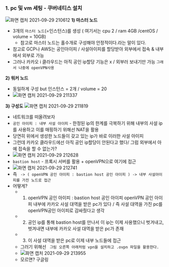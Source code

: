 ### 1. pc 및 vm 세팅 - 쿠버네티스 설치
![화면 캡처 2021-09-29 210612](https://user-images.githubusercontent.com/62214428/135265092-b195ed36-7222-4a10-980d-c6bda4e4507e.png)
**1) 마스터 노드**
  - 3개의 `마스터 노드`(=인스턴스)를 생성 ( 여기서는 cpu 2 / ram 4GB /centOS / volume = 10GB)
     - 참고로 마스터 노드는 홀수개로 구성해야 안정적이다.라는 말이 있다. 
  - 참고로 GCP나 AWS는 공인아이피 / 사설아이피를 할당받아 외부에서 접속 & 내부에서 외부로 가능
  - 그러나 카카오 i 클라우드는 아직 공인 ip할당 기능은 x / 외부러 보내기만 가능 `그래서 나중에 openVPN사용`

**2) 워커 노드**
- 동일하게 구성 but 인스턴스 = 2개 / volume = 20
- ![화면 캡처 2021-09-29 211337](https://user-images.githubusercontent.com/62214428/135266298-ac0f8fce-2694-4fb4-9915-cc1607c9b5e6.png)


**3) 구성도**
![화면 캡처 2021-09-29 211819](https://user-images.githubusercontent.com/62214428/135266928-586bb8ce-c969-4fd9-a278-8c63aa058247.png)
- 네트워크를 떠올려보자
- `공인 아이피 : 내부 사설 아이피` - 한정된 ip의 한계를 극복하기 위해 내부의 사설 ip를 사용하고 이를 매핑하기 위해선 NAT을 활용
- 당연히 위에서 생성한 노드들이 갖고 있는 ip가 바로 이러한 사설 아이피
- 그런데 카카오 클라우드에선 아직 공인 ip할당이 안된다고 했다/ 그럼 외부에서 아예 접속을 할 수 없는가?
- ![화면 캡처 2021-09-29 212628](https://user-images.githubusercontent.com/62214428/135268077-dd138dbc-6c82-43dc-b239-5001636ab54e.png)
- `bastion host` - 프록시 서버를 활용 + openVPN으로 여기에 접근
- ![화면 캡처 2021-09-29 212741](https://user-images.githubusercontent.com/62214428/135268252-4958f5eb-78bc-4607-aa16-d527d584b166.png)
- 즉 ` -> ( openVPN 공인 아이피 : bastion host 공인 아이피 ) -> 내부 사설아이피를 가진 노드로 접근`
- 어떻게? 
   - 1. openVPN 공인 아이피 : bastion host 공인 아이피  openVPN 공인 아이피 내부에 카카오 사설 대역을 받은 pc가 있다 / 즉 사설 대역을 가진 pc를 openVPN공인 아이피로 감싸줬다고 생각
   - 2. 공인 ip를 통해 bastion host를 만나서 이 ip는 이제 사용했으니 벗겨내고, 벗겨내면 내부에 카카오 사설 대역을 받은 pc가 존재
   - 3. 이 사설 대역을 받은 pc로 이제 내부 노드들에 접근  
   - 그러기 위해선 ` 그림 오른쪽 아래처럼 vpn을 설치하고 .ovpn 파일을 활용한다.`
   - ![화면 캡처 2021-09-29 213955](https://user-images.githubusercontent.com/62214428/135270047-bdf9affb-ab5b-429f-9734-11b0145a657b.png)
   - 모르면? 구글링


